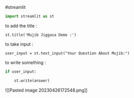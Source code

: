 #streamlit 

```python
import streamlit as st
```

to add the title :

`st.title('Mujib Jiggasa Demo :')`

to take input :

`user_input = st.text_input("Your Question About Mujib:")`

to write something : 

```python 
if user_input:

	st.write(answer)
```

![[Pasted image 20230426172548.png]]

